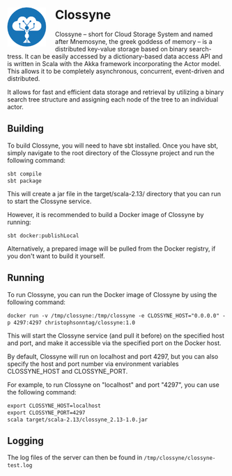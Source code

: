 <h1>
<img align="left" height="90" style="margin: 0 21px 12px 0;" src="https://github.com/chrisonntag/clossyne/raw/main/clossyne/docs/clossyne_small.png"> Clossyne
</h1>

Clossyne – short for Cloud Storage System and named after Mnemosyne, the greek goddess 
of memory – is a distributed key-value storage based on binary search-tress. 
It can be easily accessed by a dictionary-based data access API and is written in Scala with the Akka framework 
incorporating the Actor model. This allows it to be completely asynchronous, concurrent, event-driven and distributed.

It allows for fast and efficient data storage and retrieval by utilizing a binary search tree structure and 
assigning each node of the tree to an individual actor.

## Building
To build Clossyne, you will need to have sbt installed. Once you have sbt, simply navigate to the root directory of the Clossyne project and run the following command:

```
sbt compile
sbt package
```

This will create a jar file in the target/scala-2.13/ directory that you can run to start the Clossyne service.

However, it is recommended to build a Docker image of Clossyne by running:

```
sbt docker:publishLocal
```

Alternatively, a prepared image will be pulled from the Docker registry, if you don't want to build it yourself. 

## Running
To run Clossyne, you can run the Docker image of Clossyne by using the following command:

```
docker run -v /tmp/clossyne:/tmp/clossyne -e CLOSSYNE_HOST="0.0.0.0" -p 4297:4297 christophsonntag/clossyne:1.0
```

This will start the Clossyne service (and pull it before) on the specified host and port, and make it accessible via the specified port on the Docker host.  

By default, Clossyne will run on localhost and port 4297, but you can also specify the host and port number via environment variables CLOSSYNE_HOST and CLOSSYNE_PORT.

For example, to run Clossyne on "localhost" and port "4297", you can use the following command:

```
export CLOSSYNE_HOST=localhost
export CLOSSYNE_PORT=4297
scala target/scala-2.13/clossyne_2.13-1.0.jar
```

## Logging
The log files of the server can then be found in ```/tmp/clossyne/clossyne-test.log```

